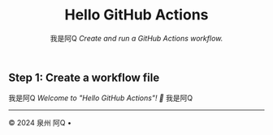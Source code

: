 <header>

# Hello GitHub Actions
 我是阿Q
_Create and run a GitHub Actions workflow._

</header>

## Step 1: Create a workflow file
我是阿Q
_Welcome to "Hello GitHub Actions"! :wave:_
我是阿Q


<footer>

---



&copy; 2024 泉州 阿Q  &bull;

</footer>
